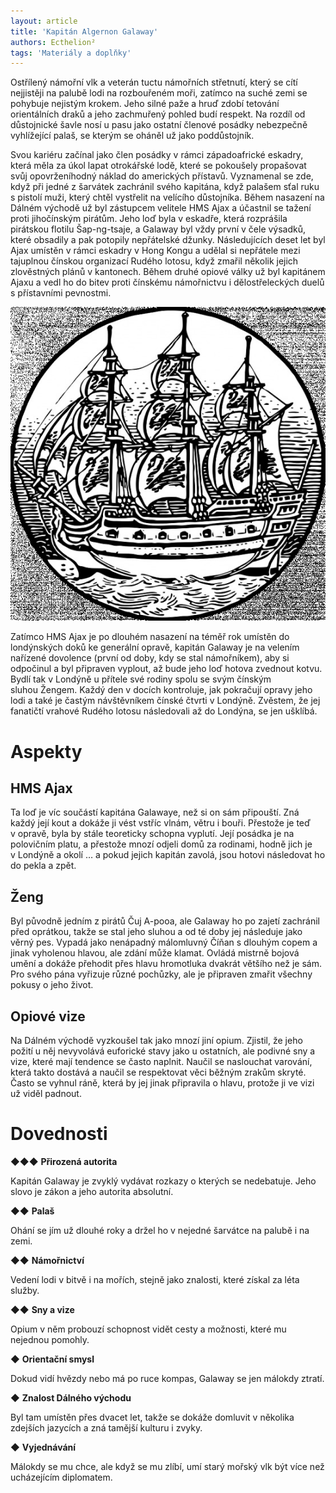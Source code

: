 ```yaml
---
layout: article
title: 'Kapitán Algernon Galaway'
authors: Ecthelion²
tags: 'Materiály a doplňky'
---
```


Ostřílený námořní vlk a veterán tuctu námořních střetnutí, který se cítí nejjistěji na palubě lodi na rozbouřeném moři, zatímco na suché zemi se pohybuje nejistým krokem. Jeho silné paže a hruď zdobí tetování orientálních draků a jeho zachmuřený pohled budí respekt. Na rozdíl od důstojnické šavle nosí u pasu jako ostatní členové posádky nebezpečně vyhlížející palaš, se kterým se oháněl už jako poddůstojník.

Svou kariéru začínal jako člen posádky v rámci západoafrické eskadry, která měla za úkol lapat otrokářské lodě, které se pokoušely propašovat svůj opovrženíhodný náklad do amerických přístavů. Vyznamenal se zde, když při jedné z šarvátek zachránil svého kapitána, když palašem sťal ruku s pistolí muži, který chtěl vystřelit na velícího důstojníka. Během nasazení na Dálném východě už byl zástupcem velitele HMS Ajax a účastnil se tažení proti jihočínským pirátům. Jeho loď byla v eskadře, která rozprášila pirátskou flotilu Šap-ng-tsaje, a Galaway byl vždy první v čele výsadků, které obsadily a pak potopily nepřátelské džunky. Následujících deset let byl Ajax umístěn v rámci eskadry v Hong Kongu a udělal si nepřátele mezi tajuplnou čínskou organizací Rudého lotosu, když zmařil několik jejich zlověstných plánů v kantonech. Během druhé opiové války už byl kapitánem Ajaxu a vedl ho do bitev proti čínskému námořnictvu i dělostřeleckých duelů s přístavními pevnostmi.

![obrazek](ship-3191808-960-720-opt.jpg)

Zatímco HMS Ajax je po dlouhém nasazení na téměř rok umístěn do londýnských doků ke generální opravě, kapitán Galaway je na velením nařízené dovolence (první od doby, kdy se stal námořníkem), aby si odpočinul a byl připraven vyplout, až bude jeho loď hotova zvednout kotvu. Bydlí tak v Londýně u přítele své rodiny spolu se svým čínským sluhou Žengem. Každý den v docích kontroluje, jak pokračují opravy jeho lodi a také je častým návštěvníkem čínské čtvrti v Londýně. Zvěstem, že jej fanatičtí vrahové Rudého lotosu následovali až do Londýna, se jen ušklíbá.

# Aspekty

## HMS Ajax

Ta loď je víc součástí kapitána Galawaye, než si on sám připouští. Zná každý její kout a dokáže ji vést vstříc vlnám, větru i bouři. Přestože je teď v opravě, byla by stále teoreticky schopna vyplutí. Její posádka je na polovičním platu, a přestože mnozí odjeli domů za rodinami, hodně jich je v Londýně a okolí … a pokud jejich kapitán zavolá, jsou hotovi následovat ho do pekla a zpět.

## Ženg

Byl původně jedním z pirátů Čuj A-pooa, ale Galaway ho po zajetí zachránil před oprátkou, takže se stal jeho sluhou a od té doby jej následuje jako věrný pes. Vypadá jako nenápadný málomluvný Číňan s dlouhým copem a jinak vyholenou hlavou, ale zdání může klamat. Ovládá mistrně bojová umění a dokáže přehodit přes hlavu hromotluka dvakrát většího než je sám. Pro svého pána vyřizuje různé pochůzky, ale je připraven zmařit všechny pokusy o jeho život.

## Opiové vize

Na Dálném východě vyzkoušel tak jako mnozí jiní opium. Zjistil, že jeho požití u něj nevyvolává euforické stavy jako u ostatních, ale podivné sny a vize, které mají tendence se často naplnit. Naučil se naslouchat varování, která takto dostává a naučil se respektovat věci běžným zrakům skryté. Často se vyhnul ráně, která by jej jinak připravila o hlavu, protože ji ve vizi už viděl padnout.

# Dovednosti

__◆◆◆__ __Přirozená autorita__

<p class="sample">Kapitán Galaway je zvyklý vydávat rozkazy o kterých se nedebatuje. Jeho slovo je zákon a jeho autorita absolutní.</p>

__◆◆__ __Palaš__

<p class="sample">Ohání se jím už dlouhé roky a držel ho v nejedné šarvátce na palubě i na zemi.</p>

__◆◆__ __Námořnictví__

<p class="sample">Vedení lodi v bitvě i na mořích, stejně jako znalosti, které získal za léta služby.</p>

__◆◆__ __Sny a vize__

<p class="sample">Opium v něm probouzí schopnost vidět cesty a možnosti, které mu nejednou pomohly.</p>

__◆__ __Orientační smysl__

<p class="sample">Dokud vidí hvězdy nebo má po ruce kompas, Galaway se jen málokdy ztratí.</p>

__◆__ __Znalost Dálného východu__

<p class="sample">Byl tam umístěn přes dvacet let, takže se dokáže domluvit v několika zdejších jazycích a zná tamější kulturu i zvyky.</p>

__◆__ __Vyjednávání__

<p class="sample">Málokdy se mu chce, ale když se mu zlíbí, umí starý mořský vlk být více než ucházejícím diplomatem.</p>
